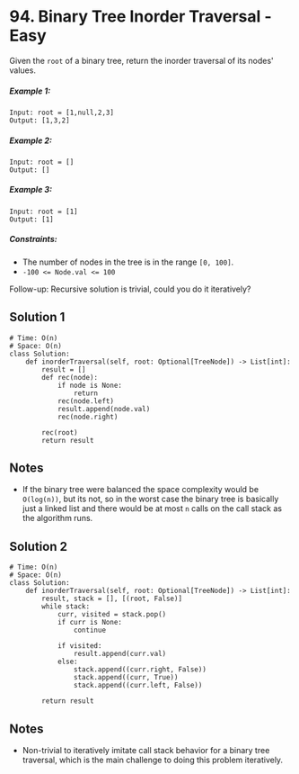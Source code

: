 # 94. Binary Tree Inorder Traversal - Easy

Given the `root` of a binary tree, return the inorder traversal of its nodes' values.

##### Example 1:

```
Input: root = [1,null,2,3]
Output: [1,3,2]
```

##### Example 2:

```
Input: root = []
Output: []
```

##### Example 3:

```
Input: root = [1]
Output: [1]
```

##### Constraints:

- The number of nodes in the tree is in the range `[0, 100]`.
- `-100 <= Node.val <= 100`

Follow-up: Recursive solution is trivial, could you do it iteratively? 

## Solution 1

```
# Time: O(n)
# Space: O(n)
class Solution:
    def inorderTraversal(self, root: Optional[TreeNode]) -> List[int]:
        result = []
        def rec(node):
            if node is None:
                return
            rec(node.left)
            result.append(node.val)
            rec(node.right)
        
        rec(root)
        return result
```

## Notes

- If the binary tree were balanced the space complexity would be `O(log(n))`, but its not, so in the worst case the binary tree is basically just a linked list and there would be at most `n` calls on the call stack as the algorithm runs.

## Solution 2

```
# Time: O(n)
# Space: O(n)
class Solution:
    def inorderTraversal(self, root: Optional[TreeNode]) -> List[int]:
        result, stack = [], [(root, False)]
        while stack:
            curr, visited = stack.pop()
            if curr is None:
                continue
            
            if visited:
                result.append(curr.val)
            else:
                stack.append((curr.right, False))
                stack.append((curr, True))
                stack.append((curr.left, False))
        
        return result
```

## Notes
- Non-trivial to iteratively imitate call stack behavior for a binary tree traversal, which is the main challenge to doing this problem iteratively.
